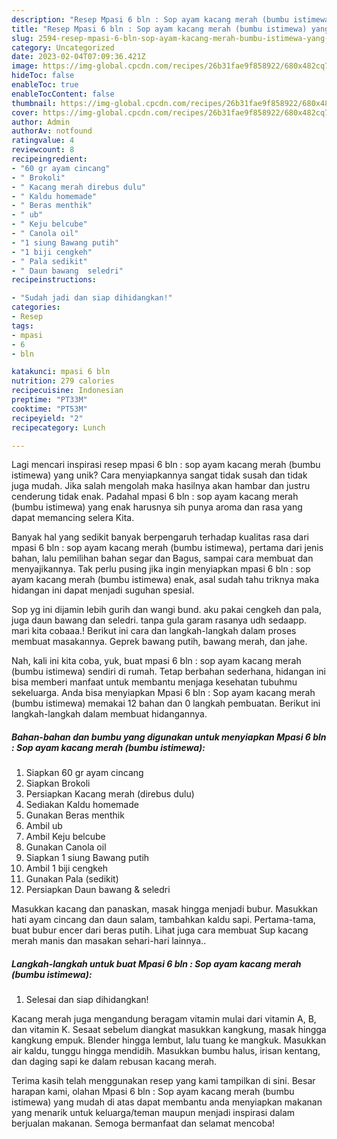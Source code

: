 ```yaml
---
description: "Resep Mpasi 6 bln : Sop ayam kacang merah (bumbu istimewa) yang Mantap"
title: "Resep Mpasi 6 bln : Sop ayam kacang merah (bumbu istimewa) yang Mantap"
slug: 2594-resep-mpasi-6-bln-sop-ayam-kacang-merah-bumbu-istimewa-yang-mantap
category: Uncategorized
date: 2023-02-04T07:09:36.421Z
image: https://img-global.cpcdn.com/recipes/26b31fae9f858922/680x482cq70/mpasi-6-bln-sop-ayam-kacang-merah-bumbu-istimewa-foto-resep-utama.jpg
hideToc: false
enableToc: true
enableTocContent: false
thumbnail: https://img-global.cpcdn.com/recipes/26b31fae9f858922/680x482cq70/mpasi-6-bln-sop-ayam-kacang-merah-bumbu-istimewa-foto-resep-utama.jpg
cover: https://img-global.cpcdn.com/recipes/26b31fae9f858922/680x482cq70/mpasi-6-bln-sop-ayam-kacang-merah-bumbu-istimewa-foto-resep-utama.jpg
author: Admin
authorAv: notfound
ratingvalue: 4
reviewcount: 8
recipeingredient:
- "60 gr ayam cincang"
- " Brokoli"
- " Kacang merah direbus dulu"
- " Kaldu homemade"
- " Beras menthik"
- " ub"
- " Keju belcube"
- " Canola oil"
- "1 siung Bawang putih"
- "1 biji cengkeh"
- " Pala sedikit"
- " Daun bawang  seledri"
recipeinstructions:

- "Sudah jadi dan siap dihidangkan!"
categories:
- Resep
tags:
- mpasi
- 6
- bln

katakunci: mpasi 6 bln 
nutrition: 279 calories
recipecuisine: Indonesian
preptime: "PT33M"
cooktime: "PT53M"
recipeyield: "2"
recipecategory: Lunch

---
```





Lagi mencari inspirasi resep mpasi 6 bln : sop ayam kacang merah (bumbu istimewa) yang unik? Cara menyiapkannya sangat tidak susah dan tidak juga mudah. Jika salah mengolah maka hasilnya akan hambar dan justru cenderung tidak enak. Padahal mpasi 6 bln : sop ayam kacang merah (bumbu istimewa) yang enak harusnya sih punya aroma dan rasa yang dapat memancing selera Kita.





Banyak hal yang sedikit banyak berpengaruh terhadap kualitas rasa dari mpasi 6 bln : sop ayam kacang merah (bumbu istimewa), pertama dari jenis bahan, lalu pemilihan bahan segar dan Bagus, sampai cara membuat dan menyajikannya. Tak perlu pusing jika ingin menyiapkan mpasi 6 bln : sop ayam kacang merah (bumbu istimewa) enak,      asal sudah tahu triknya maka hidangan ini dapat menjadi suguhan spesial.














Sop yg ini dijamin lebih gurih dan wangi bund. aku pakai cengkeh dan pala, juga daun bawang dan seledri. tanpa gula garam rasanya udh sedaapp. mari kita cobaaa.! Berikut ini cara dan langkah-langkah dalam proses membuat masakannya. Geprek bawang putih, bawang merah, dan jahe.






Nah, kali ini kita coba, yuk, buat mpasi 6 bln : sop ayam kacang merah (bumbu istimewa) sendiri di rumah. Tetap berbahan sederhana, hidangan ini bisa memberi manfaat untuk membantu menjaga kesehatan tubuhmu sekeluarga. Anda bisa menyiapkan Mpasi 6 bln : Sop ayam kacang merah (bumbu istimewa) memakai 12 bahan dan 0 langkah pembuatan. Berikut ini langkah-langkah dalam membuat hidangannya.

<!--inarticleads1-->

##### Bahan-bahan dan bumbu yang digunakan untuk menyiapkan Mpasi 6 bln : Sop ayam kacang merah (bumbu istimewa):

1. Siapkan 60 gr ayam cincang
1. Siapkan  Brokoli
1. Persiapkan  Kacang merah (direbus dulu)
1. Sediakan  Kaldu homemade
1. Gunakan  Beras menthik
1. Ambil  ub
1. Ambil  Keju belcube
1. Gunakan  Canola oil
1. Siapkan 1 siung Bawang putih
1. Ambil 1 biji cengkeh
1. Gunakan  Pala (sedikit)
1. Persiapkan  Daun bawang &amp; seledri


Masukkan kacang dan panaskan, masak hingga menjadi bubur. Masukkan hati ayam cincang dan daun salam, tambahkan kaldu sapi. Pertama-tama, buat bubur encer dari beras putih. Lihat juga cara membuat Sup kacang merah manis dan masakan sehari-hari lainnya.. 

<!--inarticleads2-->

##### Langkah-langkah untuk buat Mpasi 6 bln : Sop ayam kacang merah (bumbu istimewa):


1. Selesai dan siap dihidangkan!

Kacang merah juga mengandung beragam vitamin mulai dari vitamin A, B, dan vitamin K. Sesaat sebelum diangkat masukkan kangkung, masak hingga kangkung empuk. Blender hingga lembut, lalu tuang ke mangkuk. Masukkan air kaldu, tunggu hingga mendidih. Masukkan bumbu halus, irisan kentang, dan daging sapi ke dalam rebusan kacang merah. 

Terima kasih telah menggunakan resep yang kami tampilkan di sini. Besar harapan kami, olahan Mpasi 6 bln : Sop ayam kacang merah (bumbu istimewa) yang mudah di atas dapat membantu anda menyiapkan makanan yang menarik untuk keluarga/teman maupun menjadi inspirasi dalam berjualan makanan. Semoga bermanfaat dan selamat mencoba!

